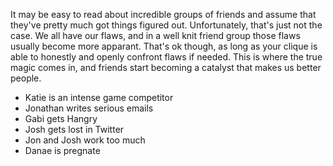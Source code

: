 It may be easy to read about incredible groups of friends and assume that they've pretty much got things figured out. Unfortunately, that's just not the case. We all have our flaws, and in a well knit friend group those flaws usually become more apparant. That's ok though, as long as your clique is able to honestly and openly confront flaws if needed. This is where the true magic comes in, and friends start becoming a catalyst that makes us better people.

- Katie is an intense game competitor
- Jonathan writes serious emails
- Gabi gets Hangry
- Josh gets lost in Twitter
- Jon and Josh work too much
- Danae is pregnate
